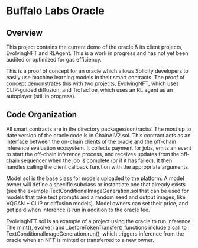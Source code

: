 # Buffalo Labs Oracle

## Overview

This project contains the current demo of the oracle & its client projects, EvolvingNFT and RLAgent. This is a work in progress and has not yet been audited or optimized for gas efficiency.

This is a proof of concept for an oracle which allows Solidity developers to easily use machine learning models in their smart contracts. The proof of concept demonstrates this with two projects, EvolvingNFT, which uses CLIP-guided diffusion, and TicTacToe, which uses an RL agent as an autoplayer (still in progress).


## Code Organization

All smart contracts are in the directory packages/contracts/. The most up to date version of the oracle code is in ChainAIV2.sol. This contract acts as an interface between the on-chain clients of the oracle and the off-chain inference evaluation ecosystem. It collects payment for jobs, emits an event to start the off-chain inference process, and receives updates from the off-chain sequencer when the job is complete (or if it has failed). It then handles calling the client callback function with the appropriate arguments.

Model.sol is the base class for models uploaded to the platform. A model owner will define a specific subclass or instantiate one that already exists (see the example TextConditionalImageGeneration.sol that can be used for models that take text prompts and a random seed and output images, like VQGAN + CLIP or diffusion models). Model owners can set their price, and get paid when inference is run in addition to the oracle fee.

EvolvingNFT.sol is an example of a project using the oracle to run inference. The mint(), evolve() and _beforeTokenTransfer() functions include a call to TextConditionalImageGeneration.run(), which triggers inference from the oracle when an NFT is minted or transferred to a new owner.
